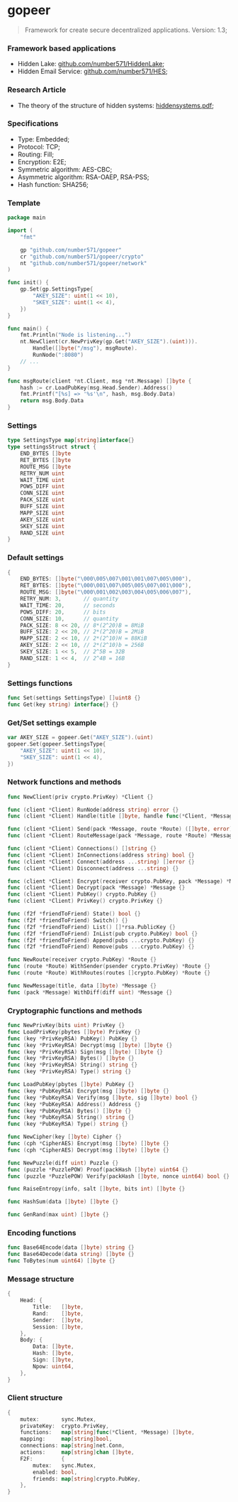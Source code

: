 # gopeer
> Framework for create secure decentralized applications. Version: 1.3;

### Framework based applications
* Hidden Lake: [github.com/number571/HiddenLake](https://github.com/number571/HiddenLake "HL");
* Hidden Email Service: [github.com/number571/HES](https://github.com/number571/HES "HES");

### Research Article
* The theory of the structure of hidden systems: [hiddensystems.pdf](https://github.com/Number571/gopeer/blob/master/hiddensystems.pdf "TSHS");

### Specifications
* Type: Embedded;
* Protocol: TCP;
* Routing: Fill;
* Encryption: E2E;
* Symmetric algorithm: AES-CBC;
* Asymmetric algorithm: RSA-OAEP, RSA-PSS;
* Hash function: SHA256;

### Template
```go
package main

import (
	"fmt"

	gp "github.com/number571/gopeer"
	cr "github.com/number571/gopeer/crypto"
	nt "github.com/number571/gopeer/network"
)

func init() {
	gp.Set(gp.SettingsType{
		"AKEY_SIZE": uint(1 << 10),
		"SKEY_SIZE": uint(1 << 4),
	})
}

func main() {
	fmt.Println("Node is listening...")
	nt.NewClient(cr.NewPrivKey(gp.Get("AKEY_SIZE").(uint))).
		Handle([]byte("/msg"), msgRoute).
		RunNode(":8080")
	// ...
}

func msgRoute(client *nt.Client, msg *nt.Message) []byte {
	hash := cr.LoadPubKey(msg.Head.Sender).Address()
	fmt.Printf("[%s] => '%s'\n", hash, msg.Body.Data)
	return msg.Body.Data
}
```

### Settings
```go
type SettingsType map[string]interface{}
type settingsStruct struct {
	END_BYTES []byte
	RET_BYTES []byte
	ROUTE_MSG []byte
	RETRY_NUM uint
	WAIT_TIME uint
	POWS_DIFF uint
	CONN_SIZE uint
	PACK_SIZE uint
	BUFF_SIZE uint
	MAPP_SIZE uint
	AKEY_SIZE uint
	SKEY_SIZE uint
	RAND_SIZE uint
}
```

### Default settings
```go
{
	END_BYTES: []byte("\000\005\007\001\001\007\005\000"),
	RET_BYTES: []byte("\000\001\007\005\005\007\001\000"),
	ROUTE_MSG: []byte("\000\001\002\003\004\005\006\007"),
	RETRY_NUM: 3,       // quantity
	WAIT_TIME: 20,      // seconds
	POWS_DIFF: 20,      // bits
	CONN_SIZE: 10,      // quantity
	PACK_SIZE: 8 << 20, // 8*(2^20)B = 8MiB
	BUFF_SIZE: 2 << 20, // 2*(2^20)B = 2MiB
	MAPP_SIZE: 2 << 10, // 2*(2^10)H = 88KiB
	AKEY_SIZE: 2 << 10, // 2*(2^10)b = 256B
	SKEY_SIZE: 1 << 5,  // 2^5B = 32B
	RAND_SIZE: 1 << 4,  // 2^4B = 16B
}
```

### Settings functions
```go
func Set(settings SettingsType) []uint8 {}
func Get(key string) interface{} {}
```

### Get/Set settings example
```go
var AKEY_SIZE = gopeer.Get("AKEY_SIZE").(uint)
gopeer.Set(gopeer.SettingsType{
	"AKEY_SIZE": uint(1 << 10),
	"SKEY_SIZE": uint(1 << 4),
})
```

### Network functions and methods
```go
func NewClient(priv crypto.PrivKey) *Client {}

func (client *Client) RunNode(address string) error {}
func (client *Client) Handle(title []byte, handle func(*Client, *Message) []byte) *Client {}

func (client *Client) Send(pack *Message, route *Route) ([]byte, error) {}
func (client *Client) RouteMessage(pack *Message, route *Route) *Message {}

func (client *Client) Connections() []string {}
func (client *Client) InConnections(address string) bool {}
func (client *Client) Connect(address ...string) []error {}
func (client *Client) Disconnect(address ...string) {}

func (client *Client) Encrypt(receiver crypto.PubKey, pack *Message) *Message {}
func (client *Client) Decrypt(pack *Message) *Message {}
func (client *Client) PubKey() crypto.PubKey {}
func (client *Client) PrivKey() crypto.PrivKey {}

func (f2f *friendToFriend) State() bool {}
func (f2f *friendToFriend) Switch() {}
func (f2f *friendToFriend) List() []*rsa.PublicKey {}
func (f2f *friendToFriend) InList(pub crypto.PubKey) bool {}
func (f2f *friendToFriend) Append(pubs ...crypto.PubKey) {}
func (f2f *friendToFriend) Remove(pubs ...crypto.PubKey) {}

func NewRoute(receiver crypto.PubKey) *Route {}
func (route *Route) WithSender(psender crypto.PrivKey) *Route {}
func (route *Route) WithRoutes(routes []crypto.PubKey) *Route {}

func NewMessage(title, data []byte) *Message {}
func (pack *Message) WithDiff(diff uint) *Message {}
```

### Cryptographic functions and methods
```go
func NewPrivKey(bits uint) PrivKey {}
func LoadPrivKey(pbytes []byte) PrivKey {}
func (key *PrivKeyRSA) PubKey() PubKey {}
func (key *PrivKeyRSA) Decrypt(msg []byte) []byte {}
func (key *PrivKeyRSA) Sign(msg []byte) []byte {}
func (key *PrivKeyRSA) Bytes() []byte {}
func (key *PrivKeyRSA) String() string {}
func (key *PrivKeyRSA) Type() string {}

func LoadPubKey(pbytes []byte) PubKey {}
func (key *PubKeyRSA) Encrypt(msg []byte) []byte {}
func (key *PubKeyRSA) Verify(msg []byte, sig []byte) bool {}
func (key *PubKeyRSA) Address() Address {}
func (key *PubKeyRSA) Bytes() []byte {}
func (key *PubKeyRSA) String() string {}
func (key *PubKeyRSA) Type() string {}

func NewCipher(key []byte) Cipher {}
func (cph *CipherAES) Encrypt(msg []byte) []byte {}
func (cph *CipherAES) Decrypt(msg []byte) []byte {}

func NewPuzzle(diff uint) Puzzle {}
func (puzzle *PuzzlePOW) Proof(packHash []byte) uint64 {}
func (puzzle *PuzzlePOW) Verify(packHash []byte, nonce uint64) bool {}

func RaiseEntropy(info, salt []byte, bits int) []byte {}

func HashSum(data []byte) []byte {}

func GenRand(max uint) []byte {}
```

### Encoding functions
```go
func Base64Encode(data []byte) string {}
func Base64Decode(data string) []byte {}
func ToBytes(num uint64) []byte {}
```

### Message structure
```go
{
	Head: {
		Title:   []byte,
		Rand:    []byte,
		Sender:  []byte,
		Session: []byte,
	},
	Body: {
		Data: []byte,
		Hash: []byte,
		Sign: []byte,
		Npow: uint64,
	},
}
```

### Client structure
```go
{
	mutex:       sync.Mutex,
	privateKey:  crypto.PrivKey,
	functions:   map[string]func(*Client, *Message) []byte,
	mapping:     map[string]bool,
	connections: map[string]net.Conn,
	actions:     map[string]chan []byte,
	F2F:         {
		mutex:   sync.Mutex,
		enabled: bool,
		friends: map[string]crypto.PubKey,
	},
}
```
